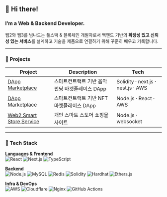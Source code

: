 ## 👋 Hi there!
### I’m a Web & Backend Developer.
웹2와 웹3를 넘나드는 풀스택 & 블록체인 개발자로서
백엔드 기반의 **확장성 있고 신뢰성 있는 서비스**를 설계하고 기술을 제품으로 연결하기 위해 꾸준히 배우고 기록합니다.

---

### 🚀 Projects
| Project | Description | Tech |
|--------|-------------|------|
| [DApp Marketplace](https://github.com/AnJuYeong/Dive-To-Space) | 스마트컨트랙트 기반 음악 펀딩 마켓플레이스 DApp | Solidity · next.js · nest.js · AWS |
| [DApp Marketplace](https://github.com/AnJuYeong/E-SAKAI)| 스마트컨트랙트 기반 NFT 마켓플레이스 DApp | Node.js · React · AWS |
| [Web2 Smart Store Service](https://github.com/AnJuYeong/AJJ-teamproject)| 개인 스마트 스토어 쇼핑몰 사이트 | Node.js · websocket|

---

### 🌱 Tech Stack
**Languages & Frontend**  
![React](https://img.shields.io/badge/REACT-61DAFB?style=flat&logo=React&logoColor=white)
![Next.js](https://img.shields.io/badge/NEXT.JS-000000?style=flat&logo=nextdotjs&logoColor=white)
![TypeScript](https://img.shields.io/badge/TYPESCRIPT-3178C6?style=flat&logo=TypeScript&logoColor=white)

**Backend**  
![Node.js](https://img.shields.io/badge/NODE.JS-339933?style=flat&logo=Node.js&logoColor=white)
![MySQL](https://img.shields.io/badge/MYSQL-4479A1?style=flat&logo=Mysql&logoColor=white)
![Redis](https://img.shields.io/badge/REDIS-DC382D?style=flat&logo=Redis&logoColor=white)
![Solidity](https://img.shields.io/badge/SOLIDITY-363636?style=flat&logo=Solidity&logoColor=white)
![Hardhat](https://img.shields.io/badge/HARDHAT-FCC419?style=flat&logo=ethereum&logoColor=black)
![Ethers.js](https://img.shields.io/badge/ETHERS.JS-3C3C3D?style=flat&logo=ethereum&logoColor=white)

**Infra & DevOps**  
![AWS](https://img.shields.io/badge/AWS-232F3E?style=flat&logo=amazon-aws&logoColor=white)
![Cloudflare](https://img.shields.io/badge/CLOUDFLARE-F38020?style=flat&logo=Cloudflare&logoColor=white)
![Nginx](https://img.shields.io/badge/NGINX-009639?style=flat&logo=nginx&logoColor=white)
![GitHub Actions](https://img.shields.io/badge/GitHub%20Actions-2088FF?style=flat&logo=githubactions&logoColor=white)


